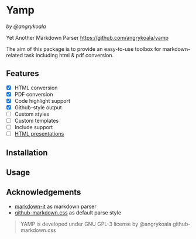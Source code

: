 Yamp
====
_by @angrykoala_

Yet Another Markdown Parser <https://github.com/angrykoala/yamp>

The aim of this package is to provide an easy-to-use toolbox for markdown-related task including html & pdf conversion.

## Features
- [x] HTML conversion
- [x] PDF conversion
- [x] Code highlight support
- [x] Github-style output
- [ ] Custom styles
- [ ] Custom templates
- [ ] Include support
- [ ] [HTML presentations](https://remarkjs.com/)

## Installation

## Usage



## Acknowledgements
* [markdown-it](https://github.com/markdown-it/markdown-it) as markdown parser
* [github-markdown.css](https://github.com/sindresorhus/github-markdown-css) as default parse style

>YAMP is developed under GNU GPL-3 license by @angrykoala
>github-markdown.css 
